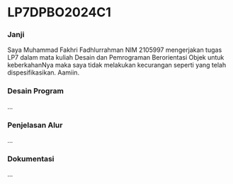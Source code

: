# LP7DPBO2024C1

### Janji
Saya Muhammad Fakhri Fadhlurrahman NIM 2105997 mengerjakan tugas LP7 dalam mata kuliah Desain dan Pemrograman Berorientasi Objek untuk keberkahanNya maka saya tidak melakukan kecurangan seperti yang telah dispesifikasikan. Aamiin.

### Desain Program
...

### Penjelasan Alur
...

### Dokumentasi
...
